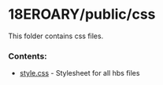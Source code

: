 # 18EROARY/public/css

This folder contains css files.

### Contents:
- [style.css](link) - Stylesheet for all hbs files
